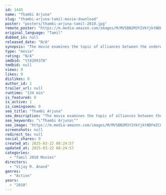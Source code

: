 ```yaml
---
id: 1445
name: "Thambi Arjuna"
slug: "thambi-arjuna-tamil-movie-download"
poster: "posters/thambi-arjuna-tamil-2010.jpg"
remote_poster: "https://m.media-amazon.com/images/M/MV5BN2M3Y2VkYjktNDFmZC00NjFmLTgwNTMtZDdiNzhmOWIwMWEyXkEyXkFqcGc@._V1_SX300.jpg"
original_language: "Tamil"
dubbed_in: null
released_date: "N/A"
synopsis: "The movie examines the topic of alliances between the underworld and cops. Police Comissioner Suman is underworld don Feroz Khan's unlikely partner for her own selfish reasons. The involvement goes beyond business and talk reaches..."
type: "movie"
rating: "N/A"
imdbid: "tt8209378"
tmdbid: null
views: 0
likes: 0
dislikes: 0
author_id: 1
trailer_url: null
runtime: "134 min"
is_featured: 0
is_active: 1
is_comingsoon: 0
seo_title: "Thambi Arjuna"
seo_description: "The movie examines the topic of alliances between the underworld and cops. Police Comissioner Suman is underworld don Feroz Khan's unlikely partner for her own selfish reasons. The involvement goes beyond business and talk reaches..."
seo_keywords: "\"Thambi Arjuna\""
seo_image: "https://m.media-amazon.com/images/M/MV5BN2M3Y2VkYjktNDFmZC00NjFmLTgwNTMtZDdiNzhmOWIwMWEyXkEyXkFqcGc@._V1_SX300.jpg"
screenshots: null
redirect_to: null
social_shares: 0
created_at: 2025-03-22 08:24:57
updated_at: 2025-03-22 08:24:57
categories:
  - "Tamil 2010 Movies"
directors:
  - "Vijay R. Anand"
genres:
  - "Action"
years:
  - "2010"
---
```

